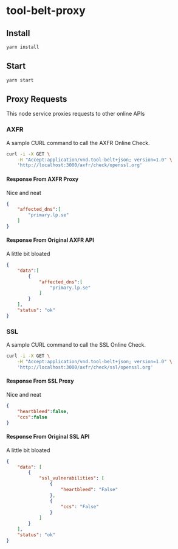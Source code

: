 # tool-belt-proxy

## Install

```bash
yarn install
```

## Start

```bash
yarn start
```

## Proxy Requests

This node service proxies requests to other online APIs

### AXFR

A sample CURL command to call the AXFR Online Check.

```bash
curl -i -X GET \
    -H "Accept:application/vnd.tool-belt+json; version=1.0" \
    'http://localhost:3000/axfr/check/openssl.org'
```

#### Response From AXFR Proxy

Nice and neat

```json
{
    "affected_dns":[
        "primary.lp.se"
    ]
}
```

#### Response From Original AXFR API

A little bit bloated

```json
{
    "data":[
        {
            "affected_dns":[
                "primary.lp.se"
            ]
        }
    ],
    "status": "ok"
}
```

### SSL

A sample CURL command to call the SSL Online Check.

```bash
curl -i -X GET \
    -H "Accept:application/vnd.tool-belt+json; version=1.0" \
    'http://localhost:3000/axfr/check/ssl/openssl.org'
```

#### Response From SSL Proxy

Nice and neat

```json
{
    "heartbleed":false,
    "ccs":false
}
```

#### Response From Original SSL API

A little bit bloated

```json
{
    "data": [
        {
            "ssl_vulnerabilities": [
                {
                    "heartbleed": "False"
                },
                {
                    "ccs": "False"
                }
            ]
        }
    ],
    "status": "ok"
}
```